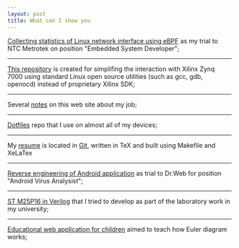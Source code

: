 ```yaml
---
layout: post
title: What can I show you
---
```


[Collecting statistics of Linux network interface using eBPF][ifstat]
as my trial to NTC Metrotek on position "Embedded System
Developer";

<hr>

[This repository][zybo-z7] is created for simplifing the interaction with
Xilinx Zynq 7000 using standard Linux open source utilities (such
as gcc, gdb, openocd) instead of proprietary Xilinx SDK;

<hr>

Several [notes][notes] on this web site about my job;

<hr>

[Dotfiles][dotfiles] repo that I use on almost all of my devices;

<hr>

My [resume][resume] is located in [Git][resume-git], written in
TeX and built using Makefile and XeLaTex

<hr>

[Reverse engineering of Android application][drweb] as trial to
Dr.Web for position "Android Virus Analysist";

<hr>

[ST M25P16 in Verilog][m25p16] that I tried to develop as part
of the laboratory work in my university;

<hr>

[Educational web application for children][euler] aimed to teach
how Euler diagram works;

[notes]: /notes.html
[resume]: /resume.pdf
[resume-git]: http://git.nazaryev.com/resume.git
[euler]: http://git.nazaryev.com/euler.git
[csbook]: http://git.nazaryev.com/csbook.git
[drweb]: http://git.nazaryev.com/drweb-aptitude-test.git
[m25p16]: http://git.nazaryev.com/circuit-design-lab234.git
[medfilter]: http://git.nazaryev.com/metrotek-aptitude-test.git
[dotfiles]: http://git.nazaryev.com/dotfiles.git
[ifstat]: https://github.com/3ap/ifstat
[zybo-z7]: https://github.com/3ap/zybo-z7-baremetal
